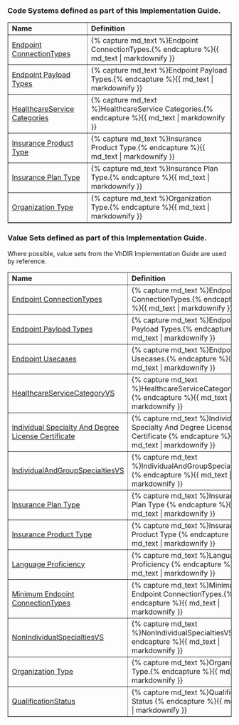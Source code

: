 

<div xmlns="http://www.w3.org/1999/xhtml" xmlns:xsi="http://www.w3.org/2001/XMLSchema-instance" xsi:schemaLocation="http://hl7.org/fhir ../../input-cache/schemas-r5/fhir-single.xsd">

<h3>Code Systems defined as part of this Implementation Guide.  </h3>
<p></p>
<table border="1" class="codesytems local">
  <thead>
    <tr>
      <td>
        <b>Name</b>
      </td>
      <td>
        <b>Definition</b>
      </td>
    </tr>
  </thead>
  <tbody> 
        <tr>
        <td><a href="CodeSystem-EndpointConnectionTypeCS.html">Endpoint ConnectionTypes</a></td>
        <td>{% capture md_text %}Endpoint ConnectionTypes.{% endcapture %}{{ md_text | markdownify }}</td>
      </tr>
        <tr>
        <td><a href="CodeSystem-EndpointPayloadTypeCS.html">Endpoint Payload Types</a></td>
        <td>{% capture md_text %}Endpoint Payload Types.{% endcapture %}{{ md_text | markdownify }}</td>
      </tr>
      <tr>
        <td><a href="CodeSystem-HealthcareServiceCategoryCS.html">HealthcareService Categories</a></td>
        <td>{% capture md_text %}HealthcareService Categories.{% endcapture %}{{ md_text | markdownify }}</td>
      </tr>
        <tr>
        <td><a href="CodeSystem-InsuranceProductTypeCS.html">Insurance Product Type</a></td>
        <td>{% capture md_text %}Insurance Product Type.{% endcapture %}{{ md_text | markdownify }}</td>
        </tr>
       <tr>
        <td><a href="CodeSystem-InsurancePlanTypeCS.html">Insurance Plan Type</a></td>
        <td>{% capture md_text %}Insurance Plan Type.{% endcapture %}{{ md_text | markdownify }}</td>
        </tr>
        <tr>
        <td><a href="CodeSystem-OrgTypeCS.html">Organization Type</a></td>
        <td>{% capture md_text %}Organization Type.{% endcapture %}{{ md_text | markdownify }}</td>
        </tr>

  </tbody>
</table>

<h3>Value Sets defined as part of this Implementation Guide.  </h3>
<p>
Where possible, value sets from the VhDIR Implementation Guide are used by reference.
</p>
<table border="1" class="valuesets local">
  <thead>
    <tr>
      <td>
        <b>Name</b>
      </td>
      <td>
        <b>Definition</b>
      </td>
    </tr>
  </thead>
  <tbody> 
        <tr>
        <td><a href="ValueSet-EndpointConnectionTypeVS.html">Endpoint ConnectionTypes</a></td>
        <td>{% capture md_text %}Endpoint ConnectionTypes.{% endcapture %}{{ md_text | markdownify }}</td>
      </tr>
        <tr>
        <td><a href="ValueSet-EndpointPayloadTypeVS.html">Endpoint Payload Types</a></td>
        <td>{% capture md_text %}Endpoint Payload Types.{% endcapture %}{{ md_text | markdownify }}</td>
      </tr>
       <tr>
        <td><a href="ValueSet-EndpointUsecaseVS.html">Endpoint Usecases</a></td>
        <td>{% capture md_text %}Endpoint Usecases.{% endcapture %}{{ md_text | markdownify }}</td>
      </tr>
       <tr>
        <td><a href="ValueSet-HealthcareServiceCategoryVS.html">HealthcareServiceCategoryVS</a></td>
        <td>{% capture md_text %}HealthcareServiceCategoryVS.{% endcapture %}{{ md_text | markdownify }}</td>
      </tr>        
      <tr>
        <td><a href="ValueSet-IndividualSpecialtyAndDegreeLicenseCertificateVS.html">Individual Specialty And Degree License Certificate</a></td>
        <td>{% capture md_text %}Individual Specialty And Degree License Certificate {% endcapture %}{{ md_text | markdownify }}</td>
      </tr>
         <tr>
        <td><a href="ValueSet-IndividualAndGroupSpecialtiesVS.html">IndividualAndGroupSpecialtiesVS</a></td>
        <td>{% capture md_text %}IndividualAndGroupSpecialtiesVS {% endcapture %}{{ md_text | markdownify }}</td>
      </tr>
         <tr>
        <td><a href="ValueSet-InsurancePlanTypeVS.html">Insurance Plan Type</a></td>
        <td>{% capture md_text %}Insurance Plan Type {% endcapture %}{{ md_text | markdownify }}</td>
      </tr>
          <tr>
        <td><a href="ValueSet-InsuranceProductTypeVS.html">Insurance Product Type</a></td>
        <td>{% capture md_text %}Insurance Product Type {% endcapture %}{{ md_text | markdownify }}</td>
      </tr>
          <tr>
        <td><a href="ValueSet-LanguageProficiencyVS.html">Language Proficiency</a></td>
        <td>{% capture md_text %}Language Proficiency {% endcapture %}{{ md_text | markdownify }}</td>
      </tr>
      <tr>
        <td><a href="ValueSet-MinEndpointConnectionTypeVS.html">Minimum Endpoint ConnectionTypes</a></td>
        <td>{% capture md_text %}Minimum Endpoint ConnectionTypes.{% endcapture %}{{ md_text | markdownify }}</td>
      </tr>
    <tr>
        <td><a href="ValueSet-NonIndividualSpecialtiesVS.html">NonIndividualSpecialtiesVS</a></td>
        <td>{% capture md_text %}NonIndividualSpecialtiesVS {% endcapture %}{{ md_text | markdownify }}</td>
      </tr>
    <tr>
        <td><a href="ValueSet-OrgTypeVS.html">Organization Type</a></td>
        <td>{% capture md_text %}Organization Type.{% endcapture %}{{ md_text | markdownify }}</td>
      </tr>
          <tr>
        <td><a href="ValueSet-QualificationStatusVS.html">QualificationStatus</a></td>
        <td>{% capture md_text %}Qualification Status {% endcapture %}{{ md_text | markdownify }}</td>
      </tr>
  </tbody>
</table>

</div>